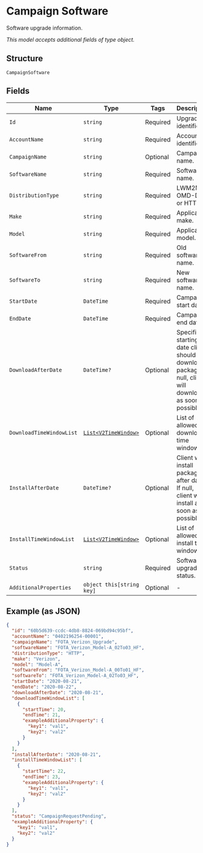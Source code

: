 
# Campaign Software

Software upgrade information.

*This model accepts additional fields of type object.*

## Structure

`CampaignSoftware`

## Fields

| Name | Type | Tags | Description |
|  --- | --- | --- | --- |
| `Id` | `string` | Required | Upgrade identifier. |
| `AccountName` | `string` | Required | Account identifier. |
| `CampaignName` | `string` | Optional | Campaign name. |
| `SoftwareName` | `string` | Required | Software name. |
| `DistributionType` | `string` | Required | LWM2M, OMD-DM or HTTP. |
| `Make` | `string` | Required | Applicable make. |
| `Model` | `string` | Required | Applicable model. |
| `SoftwareFrom` | `string` | Required | Old software name. |
| `SoftwareTo` | `string` | Required | New software name. |
| `StartDate` | `DateTime` | Required | Campaign start date. |
| `EndDate` | `DateTime` | Required | Campaign end date. |
| `DownloadAfterDate` | `DateTime?` | Optional | Specifies starting date client should download package. If null, client will download as soon as possible. |
| `DownloadTimeWindowList` | [`List<V2TimeWindow>`](../../doc/models/v2-time-window.md) | Optional | List of allowed download time windows. |
| `InstallAfterDate` | `DateTime?` | Optional | Client will install package after date. If null, client will install as soon as possible. |
| `InstallTimeWindowList` | [`List<V2TimeWindow>`](../../doc/models/v2-time-window.md) | Optional | List of allowed install time windows. |
| `Status` | `string` | Required | Software upgrade status. |
| `AdditionalProperties` | `object this[string key]` | Optional | - |

## Example (as JSON)

```json
{
  "id": "60b5d639-ccdc-4db8-8824-069bd94c95bf",
  "accountName": "0402196254-00001",
  "campaignName": "FOTA_Verizon_Upgrade",
  "softwareName": "FOTA_Verizon_Model-A_02To03_HF",
  "distributionType": "HTTP",
  "make": "Verizon",
  "model": "Model-A",
  "softwareFrom": "FOTA_Verizon_Model-A_00To01_HF",
  "softwareTo": "FOTA_Verizon_Model-A_02To03_HF",
  "startDate": "2020-08-21",
  "endDate": "2020-08-22",
  "downloadAfterDate": "2020-08-21",
  "downloadTimeWindowList": [
    {
      "startTime": 20,
      "endTime": 21,
      "exampleAdditionalProperty": {
        "key1": "val1",
        "key2": "val2"
      }
    }
  ],
  "installAfterDate": "2020-08-21",
  "installTimeWindowList": [
    {
      "startTime": 22,
      "endTime": 23,
      "exampleAdditionalProperty": {
        "key1": "val1",
        "key2": "val2"
      }
    }
  ],
  "status": "CampaignRequestPending",
  "exampleAdditionalProperty": {
    "key1": "val1",
    "key2": "val2"
  }
}
```

